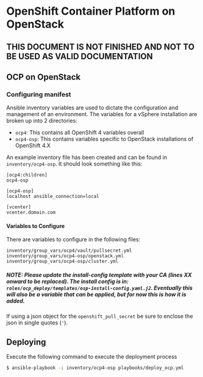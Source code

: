 # OpenShift Container Platform on OpenStack

## THIS DOCUMENT IS NOT FINISHED AND NOT TO BE USED AS VALID DOCUMENTATION

## OCP on OpenStack

### Configuring manifest

Ansible inventory variables are used to dictate the configuration and management of an environment. The variables for a vSphere installation are broken up into 2 directories:

* `ocp4`: This contains all OpenShift 4 variables overall
* `ocp4-osp`: This contains variables specific to OpenStack installations of OpenShift 4.X

An example inventory file has been created and can be found in `inventory/ocp4-osp`. It should look something like this:

```
[ocp4:children]
ocp4-osp

[ocp4-osp]
localhost ansible_connection=local

[vcenter]
vcenter.domain.com
```

#### Variables to Configure

There are variables to configure in the following files:

```
inventory/group_vars/ocp4/vault/pullsecret.yml
inventory/group_vars/ocp4-osp/openstack.yml
inventory/group_vars/ocp4-osp/cluster.yml
```
##### NOTE: Please update the install-config template with your CA (lines XX onward to be replaced). The install config is in: `roles/ocp_deploy/templates/osp-install-config.yaml.j2`. Eventually this will also be a variable that can be applied, but for now this is how it is added.

If using a json object for the `openshift_pull_secret` be sure to enclose the json in single quotes (`'`).

## Deploying

Execute the following command to execute the deployment process

```sh
$ ansible-playbook -i inventory/ocp4-osp playbooks/deploy_ocp.yml
```
